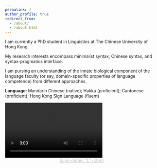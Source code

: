 ```yaml
---
permalink: /
author_profile: true
redirect_from: 
  - /about/
  - /about.html
---
```


I am currently a PhD student in Linguistics at The Chinese University of Hong Kong. 

My research interests encompass minimalist syntax, Chinese syntax, and syntax-pragmatics interface.

I am pursing an understanding of the innate biological component of the language faculty (or say, domain-specific properties of language competence) from different approaches.

**Language**: Mandarin Chinese (native); Hakka (proficient); Cantonese (proficient); Hong Kong Sign Language (fluent)

<video width="320" height="180" controls>
  <source src="/Xiangyu_LI/images/sign_name.mp4" type="video/mp4">
</video>

<center style="font-size:14px;color:#C0C0C0;text-decoration:underline"> (sign-name: "L"+chin)
</center> 
